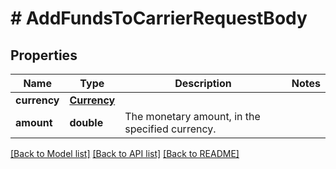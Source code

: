 # # AddFundsToCarrierRequestBody

## Properties

Name | Type | Description | Notes
------------ | ------------- | ------------- | -------------
**currency** | [**Currency**](Currency.md) |  |
**amount** | **double** | The monetary amount, in the specified currency. |

[[Back to Model list]](../../README.md#models) [[Back to API list]](../../README.md#endpoints) [[Back to README]](../../README.md)

